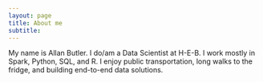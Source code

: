 ```yaml
---
layout: page
title: About me
subtitle:
---
```


My name is Allan Butler. I do/am a Data Scientist at H-E-B. I work mostly in Spark, Python, SQL, and R. I enjoy public transportation, long walks to the fridge, and building end-to-end data solutions.

